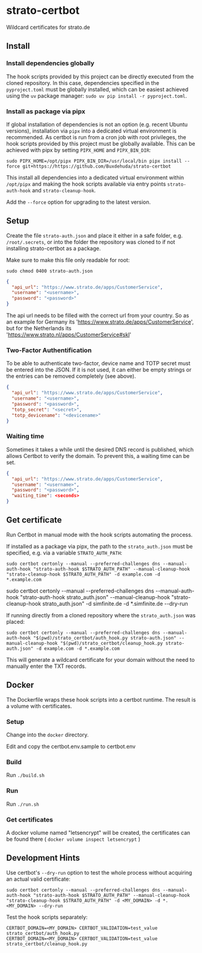 # strato-certbot
Wildcard certificates for strato.de

## Install

### Install dependencies globally

The hook scripts provided by this project can be directly executed from the cloned repository. In this case, dependencies specified in the `pyproject.toml` must be globally installed, which can be easiest achieved using the `uv` package manager: `sudo uv pip install -r pyproject.toml`.

### Install as package via pipx

If global installation of dependencies is not an option (e.g. recent Ubuntu versions), installation via `pipx` into a dedicated virtual environment is recommended. As certbot is run from a cron job with root privileges, the hook scripts provided by this project must be globally available. This can be achieved with pipx by setting `PIPX_HOME` and `PIPX_BIN_DIR`:
```
sudo PIPX_HOME=/opt/pipx PIPX_BIN_DIR=/usr/local/bin pipx install --force git+https://https://github.com/Buxdehuda/strato-certbot
```

This install all dependencies into a dedicated virtual environment within `/opt/pipx` and making the hook scripts available via entry points `strato-auth-hook` and `strato-cleanup-hook`.

Add the `--force` option for upgrading to the latest version.


## Setup

Create the file `strato-auth.json` and place it either in a safe folder, e.g. 
`/root/.secrets`, or into the folder the repository was cloned to if not 
installing strato-certbot as a package.

Make sure to make this file only readable for root:

`sudo chmod 0400 strato-auth.json`

```json
{
  "api_url": "https://www.strato.de/apps/CustomerService",
  "username": "<username>",
  "password": "<password>"
}
```

The api url needs to be filled with the correct url from your country. 
So as an example for Germany its 'https://www.strato.de/apps/CustomerService', but for the Netherlands its 'https://www.strato.nl/apps/CustomerService#skl'


### Two-Factor Authentification

To be able to authenticate two-factor, device name and TOTP secret must be entered into the JSON. If it is not used, it can either be empty strings or the entries can be removed completely (see above).

```json
{
  "api_url": "https://www.strato.de/apps/CustomerService",
  "username": "<username>",
  "password": "<password>",
  "totp_secret": "<secret>",
  "totp_devicename": "<devicename>"
}
```

### Waiting time

Sometimes it takes a while until the desired DNS record is published, which allows Certbot to verify the domain. To prevent this, a waiting time can be set.

```json
{
  "api_url": "https://www.strato.de/apps/CustomerService",
  "username": "<username>",
  "password": "<password>",
  "waiting_time": <seconds>
}
```

## Get certificate

Run Certbot in manual mode with the hook scripts automating the process.

If installed as a package via pipx, the path to the `strato_auth.json` must be specified, e.g. via a variable `STRATO_AUTH_PATH`:
```shell
sudo certbot certonly --manual --preferred-challenges dns --manual-auth-hook "strato-auth-hook $STRATO_AUTH_PATH" --manual-cleanup-hook "strato-cleanup-hook $STRATO_AUTH_PATH" -d example.com -d *.example.com
```

sudo certbot certonly --manual --preferred-challenges dns --manual-auth-hook "strato-auth-hook strato_auth.json" --manual-cleanup-hook "strato-cleanup-hook strato_auth.json" -d simfinite.de -d *.simfinite.de --dry-run

If running directly from a cloned repository where the `strato_auth.json` was 
placed:
```shell
sudo certbot certonly --manual --preferred-challenges dns --manual-auth-hook "$(pwd)/strato_certbot/auth_hook.py strato-auth.json" --manual-cleanup-hook "$(pwd)/strato_certbot/cleanup_hook.py strato-auth.json" -d example.com -d *.example.com
```

This will generate a wildcard certificate for your domain without the need to manually enter the TXT records.

## Docker

The Dockerfile wraps these hook scripts into a certbot runtime.
The result is a volume with certificates.

### Setup

Change into the `docker` directory.

Edit and copy the certbot.env.sample to certbot.env

### Build

Run `./build.sh`

### Run

Run `./run.sh`

### Get certificates

A docker volume named "letsencrypt" will be created, the certificates can be found there ( `docker volume inspect letsencrypt` )


## Development Hints

Use certbot's `--dry-run` option to test the whole process without acquiring an actual valid certificate:

```
sudo certbot certonly --manual --preferred-challenges dns --manual-auth-hook "strato-auth-hook $STRATO_AUTH_PATH" --manual-cleanup-hook "strato-cleanup-hook $STRATO_AUTH_PATH" -d <MY_DOMAIN> -d *.<MY_DOMAIN> --dry-run
```

Test the hook scripts separately:
```
CERTBOT_DOMAIN=<MY_DOMAIN> CERTBOT_VALIDATION=test_value strato_certbot/auth_hook.py
CERTBOT_DOMAIN=<MY_DOMAIN> CERTBOT_VALIDATION=test_value strato_certbot/cleanup_hook.py
```